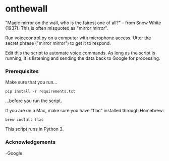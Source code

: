 # onthewall

"Magic mirror on the wall, who is the fairest one of all?" - from Snow White (1937). This is often misquoted as "mirror mirror".

Run voicecontrol.py on a computer with microphone access. Utter the secret phrase ("mirror mirror") to get it to respond.

Edit this the script to automate voice commands. As long as the script is running, it is listening and sending the data back to Google for processing.

### Prerequisites

Make sure that you run...

```
pip install -r requirements.txt
```

...before you run the script.

If you are on a Mac, make sure you have "flac" installed through Homebrew:

```
brew install flac
```

This script runs in Python 3.

### Acknowledgements

-Google